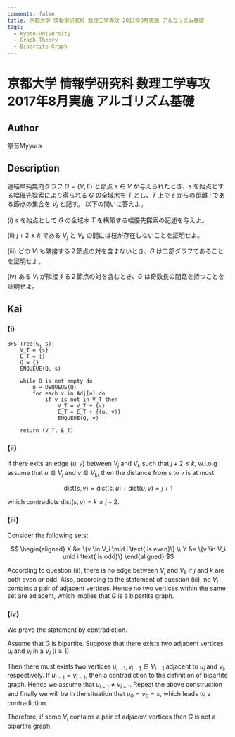 ```yaml
---
comments: false
title: 京都大学 情報学研究科 数理工学専攻 2017年8月実施 アルゴリズム基礎
tags:
  - Kyoto-University
  - Graph-Theory
  - Bipartite-Graph
---
```

# 京都大学 情報学研究科 数理工学専攻 2017年8月実施 アルゴリズム基礎

## **Author**
祭音Myyura

## **Description**
連結単純無向グラフ $G=(V,E)$ と節点 $s \in V$ が与えられたとき、$s$ を始点とする幅優先探索により得られる $G$ の全域木を $T$ とし、$T$ 上で $s$ からの距離 $i$ である節点の集合を $V_i$ と記す。
以下の問いに答えよ。

(i) $s$ を始点として $G$ の全域木 $T$ を構築する幅優先探索の記述を与えよ。

(ii) $j + 2 \leq k$ である $V_j$ と $V_k$ の間には枝が存在しないことを証明せよ。

(iii) どの $V_i$ も隣接する２節点の対を含まないとき、$G$ は二部グラフであることを証明せよ。

(iv) ある $V_i$ が隣接する２節点の対を含むとき、$G$ は奇数長の閉路を持つことを証明せよ。

## **Kai**
### (i)

```text
BFS-Tree(G, s):
    V_T = {s}
    E_T = {}
    Q = {}
    ENQUEUE(Q, s)

    while Q is not empty do
        u = DEQUEUE(Q)
        for each v in Adj[u] do
            if v is not in V_T then
                V_T = V_T + {v}
                E_T = E_T + {(u, v)}
                ENQUEUE(Q, v)   

    return (V_T, E_T)
```

### (ii)
If there exits an edge $(u, v)$ between $V_j$ and $V_k$ such that $j+2 \leq k$, w.l.o.g assume that $u \in V_j$ and $v \in V_k$, then the distance from $s$ to $v$ is at most

$$
\text{dist}(s, v) = \text{dist}(s, u) + \text{dist}(u, v) = j + 1
$$

which contradicts $\text{dist}(s,v) = k \geq j + 2$.

### (iii)
Consider the following sets:

$$
\begin{aligned}
    X &= \{v \in V_i \mid i \text{ is even}\} \\
    Y &= \{v \in V_i \mid i \text{ is odd}\}
\end{aligned}
$$

According to question (ii), there is no edge between $V_j$ and $V_k$ if $j$ and $k$ are both even or odd.
Also, according to the statement of question (iii), no $V_i$ contains a pair of adjacent vertices.
Hence no two vertices within the same set are adjacent, which implies that $G$ is a bipartite graph.

### (iv)
We prove the statement by contradiction.

Assume that $G$ is bipartite.
Suppose that there exists two adjacent vertices $u_i$ and $v_i$ in a $V_i \ (i \geq 1)$.

Then there must exists two vertices $u_{i-1}, v_{i-1} \in V_{i-1}$ adjacent to $u_i$ and $v_i$, respectively.
If $u_{i-1} = v_{i-1}$, then a contradiction to the definition of bipartite graph.
Hence we assume that $u_{i-1} \neq v_{i-1}$.
Repeat the above construction and finally we will be in the situation that $u_{0} = v_{0} = s$, which leads to a contradiction.

Therefore, if some $V_i$ contains a pair of adjacent vertices then $G$ is not a bipartite graph.
